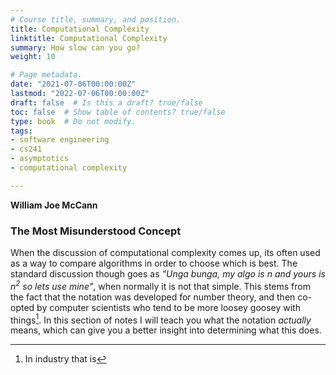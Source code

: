 ```yaml
---
# Course title, summary, and position.
title: Computational Complexity
linktitle: Computational Complexity
summary: How slow can you go?
weight: 10

# Page metadata.
date: "2021-07-06T00:00:00Z"
lastmod: "2022-07-06T00:00:00Z"
draft: false  # Is this a draft? true/false
toc: false  # Show table of contents? true/false
type: book  # Do not modify.
tags: 
- software engineering
- cs241
- asymptotics
- computational complexity

---
```


__William Joe McCann__

### The Most Misunderstood Concept

When the discussion of computational complexity comes up, its often used as a way to compare algorithms in order to choose which is best. The standard discussion though goes as *"Unga bunga, my algo is $n$ and yours is $n^2$ so lets use mine"*, when normally it is not that simple. This stems from the fact that the notation was developed for number theory, and then co-opted by computer scientists who tend to be more loosey goosey with things[^1]. In this section of notes I will teach you what the notation *actually* means, which can give you a better insight into determining what this does. 

[^1]: In industry that is
